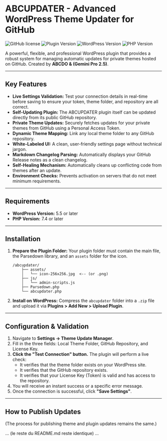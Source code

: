 # ABCUPDATER - Advanced WordPress Theme Updater for GitHub

![GitHub license](https://img.shields.io/badge/license-MIT-blue.svg)
![Plugin Version](https://img.shields.io/badge/version-1.1.0-orange)
![WordPress Version](https://img.shields.io/badge/WordPress-5.5+-blue)
![PHP Version](https://img.shields.io/badge/PHP-7.4+-blueviolet)

A powerful, flexible, and professional WordPress plugin that provides a robust system for managing automatic updates for private themes hosted on GitHub. Created by **ABCDO & (Gemini Pro 2.5)**.

---

## Key Features

-   **Live Settings Validation:** Test your connection details in real-time before saving to ensure your token, theme folder, and repository are all correct.
-   **Self-Updating Plugin:** The ABCUPDATER plugin itself can be updated directly from its public GitHub repository.
-   **Private Theme Updates:** Securely fetches updates for your private themes from GitHub using a Personal Access Token.
-   **Dynamic Theme Mapping:** Link any local theme folder to any GitHub repository.
-   **White-Labeled UI:** A clean, user-friendly settings page without technical jargon.
-   **Markdown Changelog Parsing:** Automatically displays your GitHub Release notes as a clean changelog.
-   **Self-Healing Mechanism:** Automatically cleans up conflicting code from themes after an update.
-   **Environment Checks:** Prevents activation on servers that do not meet minimum requirements.

---

## Requirements

-   **WordPress Version:** 5.5 or later
-   **PHP Version:** 7.4 or later

---

## Installation

1.  **Prepare the Plugin Folder:** Your plugin folder must contain the main file, the Parsedown library, and an `assets` folder for the icon.
    ```
    /abcupdater/
        ├── assets/
        │   └── icon-256x256.jpg  <-- (or .png)
        ├── js/
        │   └── admin-scripts.js
        ├── Parsedown.php
        └── abcupdater.php
    ```
2.  **Install on WordPress:** Compress the `abcupdater` folder into a `.zip` file and upload it via **Plugins > Add New > Upload Plugin**.

---

## Configuration & Validation

1.  Navigate to **Settings -> Theme Update Manager**.
2.  Fill in the three fields: Local Theme Folder, GitHub Repository, and License Key.
3.  **Click the "Test Connection" button.** The plugin will perform a live check:
    -   It verifies that the theme folder exists on your WordPress site.
    -   It verifies that the GitHub repository exists.
    -   It verifies that your License Key (Token) is valid and has access to the repository.
4.  You will receive an instant success or a specific error message.
5.  Once the connection is successful, click **"Save Settings"**.

---

## How to Publish Updates

(The process for publishing theme and plugin updates remains the same.)

... (le reste du README.md reste identique) ...